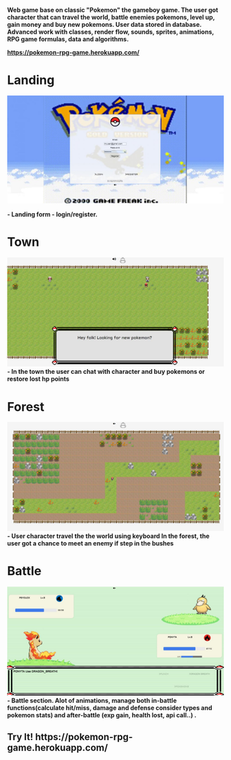 **Web game base on classic "Pokemon" the gameboy game. The user got character that can travel the world, battle enemies pokemons, level up, gain money and buy new pokemons. User data stored in database.
Advanced work with classes, render flow, sounds, sprites, animations, RPG game formulas, data and algorithms.**

**https://pokemon-rpg-game.herokuapp.com/**

<h1>Landing</h1>

![landing](./github_demo_pics/landing.jpg)

**- Landing form - login/register.**

<h1>Town</h1>

![town](./github_demo_pics/town.jpg)
**- In the town the user can chat with character and buy pokemons or restore lost hp points**

<h1>Forest</h1>

![forest](./github_demo_pics/forest.jpg)
**- User character travel the the world using keyboard In the forest, the user got a chance to meet an enemy if step in the bushes**

<h1>Battle</h1>

![battle](./github_demo_pics/battle.jpg)
**- Battle section. Alot of animations, manage both in-battle functions(calculate hit/miss, damage and defense consider types and pokemon stats) and after-battle (exp gain, health lost, api call..) .**

<h2>Try It!
  https://pokemon-rpg-game.herokuapp.com/</h2> 
